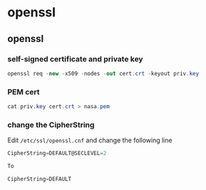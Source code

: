 # openssl

## openssl

### self-signed certificate and private key

```csharp
openssl req -new -x509 -nodes -out cert.crt -keyout priv.key
```

### PEM cert

```csharp
cat priv.key cert.crt > nasa.pem
```

### change the CipherString

Edit `/etc/ssl/openssl.cnf` and change the following line 

```csharp
CipherString=DEFAULT@SECLEVEL=2

To

CipherString=DEFAULT
```



